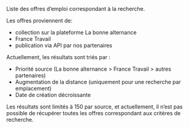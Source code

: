 Liste des offres d’emploi correspondant à la recherche.

Les offres proviennent de:

- collection sur la plateforme La bonne alternance
- France Travail
- publication via API par nos partenaires

Actuellement, les résultats sont triés par :

- Priorité source (La bonne alternance > France Travail > autres partenaires)
- Augmentation de la distance (uniquement pour une recherche par emplacement)
- Date de création décroissante

Les résultats sont limités à 150 par source, et actuellement, il n’est pas possible de récupérer toutes les offres correspondant aux critères de recherche.
